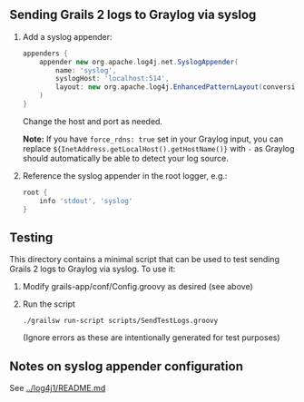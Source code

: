 ## Sending Grails 2 logs to Graylog via syslog
1. Add a syslog appender:

    ```groovy
    appenders {
        appender new org.apache.log4j.net.SyslogAppender(
            name: 'syslog',
            syslogHost: 'localhost:514',
            layout: new org.apache.log4j.EnhancedPatternLayout(conversionPattern: "1 %d{yyyy-MM-dd'T'HH:mm:ss.SSSZ} ${InetAddress.getLocalHost().getHostName()} ${grails.util.Metadata.current.getApplicationName()} [%t] %-5p %c %x - %m%n%throwable")
        )
    }
    ```

    Change the host and port as needed.

    **Note:** If you have `force_rdns: true` set in your Graylog input, you can replace
    `${InetAddress.getLocalHost().getHostName()}` with `-` as Graylog should automatically be able to detect your log
    source.

1. Reference the syslog appender in the root logger, e.g.:

    ```groovy
    root {
        info 'stdout', 'syslog'
    }
    ```


## Testing
This directory contains a minimal script that can be used to test sending Grails 2 logs to Graylog via syslog. To use it:

1. Modify grails-app/conf/Config.groovy as desired (see above)

1. Run the script

    ```
    ./grailsw run-script scripts/SendTestLogs.groovy
    ```

    (Ignore errors as these are intentionally generated for test purposes)


## Notes on syslog appender configuration
See [../log4j1/README.md](../log4j1/README.md)
